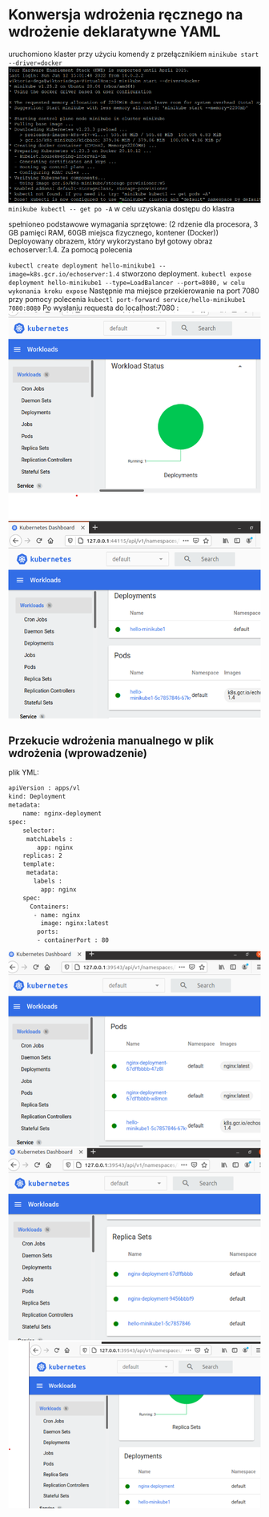 # Konwersja wdrożenia ręcznego na wdrożenie deklaratywne YAML


uruchomiono klaster przy użyciu komendy z przełącznikiem 
`minikube start --driver=docker`
![](./2.png)
`minikube kubectl -- get po -A` w celu uzyskania dostępu do klastra

spełnioneo podstawowe wymagania sprzętowe:
(2 rdzenie dla procesora, 3 GB pamięci RAM, 60GB miejsca fizycznego, kontener (Docker))
Deployowany obrazem, który wykorzystano był gotowy obraz echoserver:1.4. Za pomocą polecenia

 `kubectl create deployment hello-minikube1 --image=k8s.gcr.io/echoserver:1.4` 
 stworzono deployment.
`kubectl expose deployment hello-minikube1 --type=LoadBalancer --port=8080, w celu wykonania kroku expose`
Następnie ma miejsce przekierowanie na port 7080 przy pomocy polecenia `kubectl port-forward service/hello-minikube1 7080:8080`
Po wysłaniu requesta do localhost:7080 :
![](./3.png)
![](./4.png)
## Przekucie wdrożenia manualnego w plik wdrożenia (wprowadzenie)

plik YML:
```bash
apiVersion : apps/vl
kind: Deployment
metadata:
    name: nginx-deployment
spec:
    selector:
     matchLabels :
        app: nginx
    replicas: 2
    template:
     metadata:
       labels :
         app: nginx
    spec:
      Containers:
       - name: nginx
         image: nginx:latest
        ports:
        - containerPort : 80
```
![](./5.png)
![](./6.png)
![](./7.png)
